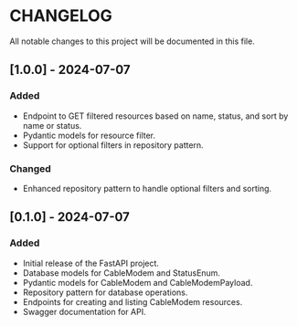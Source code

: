 
# CHANGELOG

All notable changes to this project will be documented in this file.


## [1.0.0] - 2024-07-07

### Added
- Endpoint to GET filtered resources based on name, status, and sort by name or status.
- Pydantic models for resource filter.
- Support for optional filters in repository pattern.

### Changed
- Enhanced repository pattern to handle optional filters and sorting.


## [0.1.0] - 2024-07-07

### Added
- Initial release of the FastAPI project.
- Database models for CableModem and StatusEnum.
- Pydantic models for CableModem and CableModemPayload.
- Repository pattern for database operations.
- Endpoints for creating and listing CableModem resources.
- Swagger documentation for API.

